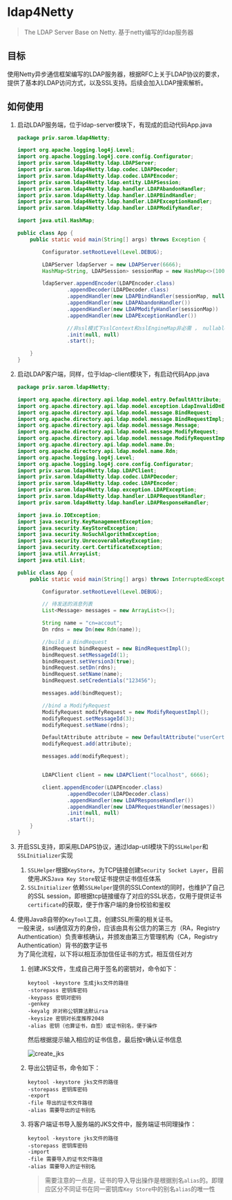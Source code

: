 # ldap4Netty
> The LDAP Server Base on Netty. 基于netty编写的ldap服务器

## 目标
使用Netty异步通信框架编写的LDAP服务器，根据RFC上关于LDAP协议的要求，提供了基本的LDAP访问方式，以及SSL支持。后续会加入LDAP搜索解析。

## 如何使用

1. 启动LDAP服务端，位于ldap-server模块下，有现成的启动代码App.java
    ```java
    package priv.sarom.ldap4Netty;
    
    import org.apache.logging.log4j.Level;
    import org.apache.logging.log4j.core.config.Configurator;
    import priv.sarom.ldap4Netty.ldap.LDAPServer;
    import priv.sarom.ldap4Netty.ldap.codec.LDAPDecoder;
    import priv.sarom.ldap4Netty.ldap.codec.LDAPEncoder;
    import priv.sarom.ldap4Netty.ldap.entity.LDAPSession;
    import priv.sarom.ldap4Netty.ldap.handler.LDAPAbandonHandler;
    import priv.sarom.ldap4Netty.ldap.handler.LDAPBindHandler;
    import priv.sarom.ldap4Netty.ldap.handler.LDAPExceptionHandler;
    import priv.sarom.ldap4Netty.ldap.handler.LDAPModifyHandler;
    
    import java.util.HashMap;
    
    public class App {
        public static void main(String[] args) throws Exception {
    
            Configurator.setRootLevel(Level.DEBUG);
    
            LDAPServer ldapServer = new LDAPServer(6666);
            HashMap<String, LDAPSession> sessionMap = new HashMap<>(100);
    
            ldapServer.appendEncoder(LDAPEncoder.class)
                    .appendDecoder(LDAPDecoder.class)
                    .appendHandler(new LDAPBindHandler(sessionMap, null))
                    .appendHandler(new LDAPAbandonHandler())
                    .appendHandler(new LDAPModifyHandler(sessionMap))
                    .appendHandler(new LDAPExceptionHandler())
    
                    //非ssl模式下sslContext和sslEngineMap非必需 ， nullable
                    .init(null, null)
                    .start();
    
        }
    }
    ```
2. 启动LDAP客户端，同样，位于ldap-client模块下，有启动代码App.java
    ```java
    package priv.sarom.ldap4Netty;
    
    import org.apache.directory.api.ldap.model.entry.DefaultAttribute;
    import org.apache.directory.api.ldap.model.exception.LdapInvalidDnException;
    import org.apache.directory.api.ldap.model.message.BindRequest;
    import org.apache.directory.api.ldap.model.message.BindRequestImpl;
    import org.apache.directory.api.ldap.model.message.Message;
    import org.apache.directory.api.ldap.model.message.ModifyRequest;
    import org.apache.directory.api.ldap.model.message.ModifyRequestImpl;
    import org.apache.directory.api.ldap.model.name.Dn;
    import org.apache.directory.api.ldap.model.name.Rdn;
    import org.apache.logging.log4j.Level;
    import org.apache.logging.log4j.core.config.Configurator;
    import priv.sarom.ldap4Netty.ldap.LDAPClient;
    import priv.sarom.ldap4Netty.ldap.codec.LDAPDecoder;
    import priv.sarom.ldap4Netty.ldap.codec.LDAPEncoder;
    import priv.sarom.ldap4Netty.ldap.exception.LDAPException;
    import priv.sarom.ldap4Netty.ldap.handler.LDAPRequestHandler;
    import priv.sarom.ldap4Netty.ldap.handler.LDAPResponseHandler;
    
    import java.io.IOException;
    import java.security.KeyManagementException;
    import java.security.KeyStoreException;
    import java.security.NoSuchAlgorithmException;
    import java.security.UnrecoverableKeyException;
    import java.security.cert.CertificateException;
    import java.util.ArrayList;
    import java.util.List;
    
    public class App {
        public static void main(String[] args) throws InterruptedException, LdapInvalidDnException, CertificateException, UnrecoverableKeyException, NoSuchAlgorithmException, IOException, KeyManagementException, KeyStoreException, LDAPException {
    
            Configurator.setRootLevel(Level.DEBUG);
    
            // 待发送的消息列表
            List<Message> messages = new ArrayList<>();
    
            String name = "cn=accout";
            Dn rdns = new Dn(new Rdn(name));
    
            //build a BindRequest
            BindRequest bindRequest = new BindRequestImpl();
            bindRequest.setMessageId(1);
            bindRequest.setVersion3(true);
            bindRequest.setDn(rdns);
            bindRequest.setName(name);
            bindRequest.setCredentials("123456");
    
            messages.add(bindRequest);
    
            //bind a ModifyRequest
            ModifyRequest modifyRequest = new ModifyRequestImpl();
            modifyRequest.setMessageId(3);
            modifyRequest.setName(rdns);
    
            DefaultAttribute attribute = new DefaultAttribute("userCertificate;binary", "testdemo".getBytes());
            modifyRequest.add(attribute);
    
            messages.add(modifyRequest);
    
    
            LDAPClient client = new LDAPClient("localhost", 6666);
    
            client.appendEncoder(LDAPEncoder.class)
                    .appendDecoder(LDAPDecoder.class)
                    .appendHandler(new LDAPResponseHandler())
                    .appendHandler(new LDAPRequestHandler(messages))
                    .init(null, null)
                    .start();
        }
    }

    ```
3. 开启SSL支持，即采用LDAPS协议，通过ldap-util模块下的`SSLHelper`和`SSLInitializer`实现
    1. `SSLHelper`根据`KeyStore`，为TCP链接创建`Security Socket Layer`，目前使用JKS`Java Key Store`软证书提供证书信任体系
    2. `SSLInitializer` 依赖`SSLHelper`提供的SSLContext的同时，也维护了自己的SSL session，即根据tcp链接缓存了对应的SSL状态，仅用于提供证书`certificate`的获取，便于作客户端的身份校验和鉴权
    
4. 使用Java8自带的`KeyTool`工具，创建SSL所需的相关证书。
    <br>一般来说，ssl通信双方的身份，应该由具有公信力的第三方（RA，Registry Authentication）负责审核确认，并颁发由第三方管理机构（CA，Registry Authentication）背书的数字证书
    <br>为了简化流程，以下将以相互添加信任证书的方式，相互信任对方
    
    1. 创建JKS文件，生成自己用于签名的密钥对，命令如下：
        ```
        keytool -keystore 生成jks文件的路径 
        -storepass 密钥库密码 
        -keypass 密钥对密码 
        -genkey 
        -keyalg 非对称公钥算法默认rsa 
        -keysize 密钥对长度推荐2048
        -alias 密钥（也算证书，自签）或证书别名，便于操作
        ```
        然后根据提示输入相应的证书信息，最后按`Y`确认证书信息
        
        ![create_jks](https://user-images.githubusercontent.com/18196773/49554371-e0363800-f936-11e8-8f5b-52596b8955a0.gif)
        
    2. 导出公钥证书，命令如下：
        ```
        keytool -keystore jks文件的路径 
        -storepass 密钥库密码
        -export
        -file 导出的证书文件路径
        -alias 需要导出的证书别名
        ```

    3. 将客户端证书导入服务端的JKS文件中，服务端证书同理操作：
        ```
        keytool -keystore jks文件的路径 
        -storepass 密钥库密码
        -import
        -file 需要导入的证书文件路径
        -alias 需要导入的证书别名
        ```
        >需要注意的一点是，证书的导入导出操作是根据别名`alias`的。即理应区分不同证书在同一密钥库`Key Store`中的别名`alias`的唯一性
